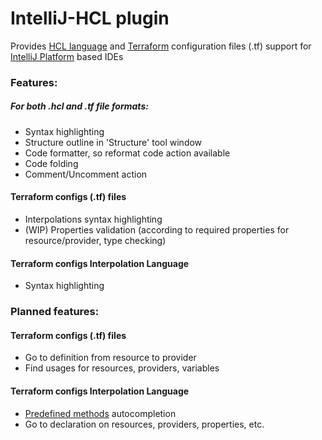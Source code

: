 # IntelliJ-HCL plugin

Provides [HCL language](https://github.com/hashicorp/hcl) and [Terraform](https://terraform.io) configuration files (.tf) support for [IntelliJ Platform](http://www.jetbrains.org/pages/viewpage.action?pageId=983889) based IDEs

### Features:
##### For both .hcl and .tf file formats:
* Syntax highlighting
* Structure outline in 'Structure' tool window
* Code formatter, so reformat code action available
* Code folding
* Comment/Uncomment action

#### Terraform configs (.tf) files
* Interpolations syntax highlighting
* (WIP) Properties validation (according to required properties for resource/provider, type checking)

#### Terraform configs Interpolation Language
* Syntax highlighting



### Planned features:
#### Terraform configs (.tf) files
* Go to definition from resource to provider
* Find usages for resources, providers, variables

#### Terraform configs Interpolation Language
* [Predefined methods](https://www.terraform.io/docs/configuration/interpolation.html) autocompletion
* Go to declaration on resources, providers, properties, etc.